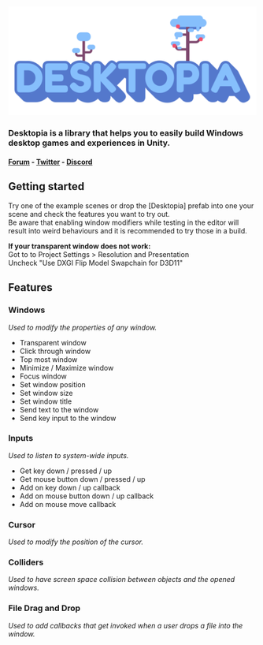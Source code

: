 ![](./Editor/Textures/Desktopia.png)

### Desktopia is a library that helps you to easily build Windows desktop games and experiences in Unity.

#### [Forum](https://unnamedcollective.itch.io/desktopia/community) - [Twitter](https://twitter.com/screenshakes) - [Discord](https://discord.gg/CkwAZKM)

  

  
**Getting started**
------------

Try one of the example scenes or drop the [Desktopia] prefab into one your scene and check the features you want to try out.  
Be aware that enabling window modifiers while testing in the editor will result into weird behaviours and it is recommended to try those in a build.
  
**If your transparent window does not work:**  
Got to to Project Settings > Resolution and Presentation  
Uncheck "Use DXGI Flip Model Swapchain for D3D11" 


  

**Features**
------------

### **Windows**

_Used to modify the properties of any window._

*   Transparent window
*   Click through window
*   Top most window
*   Minimize / Maximize window
*   Focus window
*   Set window position
*   Set window size
*   Set window title
*   Send text to the window
*   Send key input to the window

### **Inputs**

_Used to listen to system-wide inputs._

*   Get key down / pressed / up
*   Get mouse button down / pressed / up
*   Add on key down / up callback
*   Add on mouse button down / up callback
*   Add on mouse move callback

### **Cursor**

_Used to modify the position of the cursor._

### **Colliders**

_Used to have screen space collision between objects and the opened windows._

### **File Drag and Drop**

_Used to add callbacks that get invoked when a user drops a file into the window._
